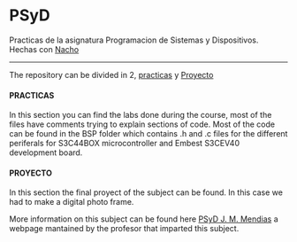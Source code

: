 # PSyD
Practicas de la asignatura Programacion de Sistemas y Dispositivos. Hechas con [Nacho](https://github.com/aluque1/PSyD)

----

The repository can be divided in 2, [practicas](https://github.com/aluque1/PSyD/tree/main/practicas) y [Proyecto](https://github.com/aluque1/PSyD/tree/main/proyecto)

#### PRACTICAS
In this section you can find the labs done during the course, most of the files have comments trying to explain sections of code. Most of the code can be found in the BSP folder which contains .h and .c files for the different periferals for S3C44BOX microcontroller and Embest S3CEV40 development board.

#### PROYECTO
In this section the final proyect of the subject can be found. In this case we had to make a digital photo frame.

More information on this subject can be found here [PSyD J. M. Mendias](https://www.fdi.ucm.es/profesor/mendias/psyd/psyd.html) a webpage mantained by the profesor that imparted this subject.

